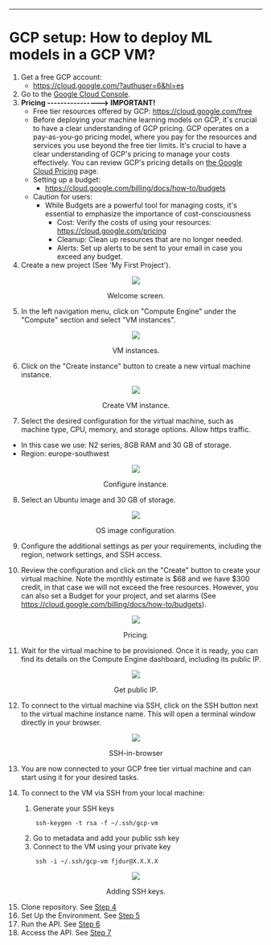 
-------------------
# GCP setup: How to deploy ML models in a GCP VM?

1. Get a free GCP account:
   - https://cloud.google.com/?authuser=6&hl=es
2. Go to the [Google Cloud Console](https://console.cloud.google.com/).
3. **Pricing ----------------> IMPORTANT!**
   - Free tier resources offered by GCP: https://cloud.google.com/free
   - Before deploying your machine learning models on GCP, it's crucial to have a clear understanding of GCP pricing. GCP operates on a pay-as-you-go pricing model, where you pay for the resources and services you use beyond the free tier limits. It's crucial to have a clear understanding of GCP's pricing to manage your costs effectively. You can review GCP's pricing details on [the Google Cloud Pricing](https://cloud.google.com/pricing) page.
   - Setting up a budget:
      - https://cloud.google.com/billing/docs/how-to/budgets
   - Caution for users:
     - While Budgets are a powerful tool for managing costs, it's essential to emphasize the importance of cost-consciousness
       - Cost: Verify the costs of using your resources: https://cloud.google.com/pricing
       - Cleanup: Clean up  resources that are no longer needed. 
       - Alerts: Set up alerts to be sent to your email in case you exceed any budget.
4. Create a new project (See 'My First Project').

<center><figure>
  <img
  src="../static/deployment/gcp/gcp_welcome_screen.png"
</figure></center>
<p style="text-align: center;">Welcome screen.</p>

5. In the left navigation menu, click on "Compute Engine" under the "Compute" section and select "VM instances".

<center><figure>
  <img
  src="../static/deployment/gcp/gcp_vm_selection.png"
</figure></center>
<p style="text-align: center;">VM instances.</p>

6. Click on the "Create instance" button to create a new virtual machine instance.

<center><figure>
  <img
  src="../static/deployment/gcp/gcp_create_instance_03.png"
</figure></center>
<p style="text-align: center;">Create VM instance.</p>

7. Select the desired configuration for the virtual machine, such as machine type, CPU, memory, and storage options. 
Allow https traffic.
- In this case we use: N2 series, 8GB RAM and 30 GB of storage.
- Region: europe-southwest


<center><figure>
  <img
  src="../static/deployment/gcp/gcp_configure_instance_04.png"
</figure></center>
<p style="text-align: center;">Configure instance.</p>

8. Select an Ubuntu image and 30 GB of storage.

<center><figure>
  <img
  src="../static/deployment/gcp/gcp_configure_image_05.png"
</figure></center>
<p style="text-align: center;">OS image configuration.</p>

9. Configure the additional settings as per your requirements, including the region, network settings, and SSH access.

10. Review the configuration and click on the "Create" button to create your virtual machine. Note the monthly estimate 
is \$68 and we have \$300 credit, in that case we will not exceed the free resources. However, you can also set a Budget
for your project, and set alarms (See https://cloud.google.com/billing/docs/how-to/budgets).

<center><figure>
  <img
  src="../static/deployment/gcp/gcp_pricing_07.png"
</figure></center>
<p style="text-align: center;">Pricing.</p>



11.  Wait for the virtual machine to be provisioned. Once it is ready, you can find its details on the Compute Engine 
dashboard, including its public IP.

<center><figure>
  <img
  src="../static/deployment/gcp/gcp_ip.png"
</figure></center>
<p style="text-align: center;">Get public IP.</p>

12.   To connect to the virtual machine via SSH, click on the SSH button next to the virtual machine instance name.
This will open a terminal window directly in your browser.
    
<center><figure>
  <img
  src="../static/deployment/gcp/gcp_ssh_in_browser.png"
</figure></center>
<p style="text-align: center;">SSH-in-browser</p>

13.  You are now connected to your GCP free tier virtual machine and can start using it for your desired tasks.

14. To connect to the VM via SSH from your local machine:
    1.  Generate your SSH keys 
    ```shell
        ssh-keygen -t rsa -f ~/.ssh/gcp-vm
    ```
    2.  Go to metadata and add your public ssh key
    3. Connect to the VM using your private key
    ```shell
        ssh -i ~/.ssh/gcp-vm fjdur@X.X.X.X
    ```

<center><figure>
  <img
  src="../static/deployment/gcp/gcp_add_ssh_08.png"
</figure></center>
<p style="text-align: center;">Adding SSH keys.</p>

15.  Clone repository. See [Step 4](01_deploy_general.md)
16.  Set Up the Environment. See [Step 5](01_deploy_general.md)
17.  Run the API. See [Step 6](01_deploy_general.md)
18.  Access the API. See [Step 7](01_deploy_general.md)